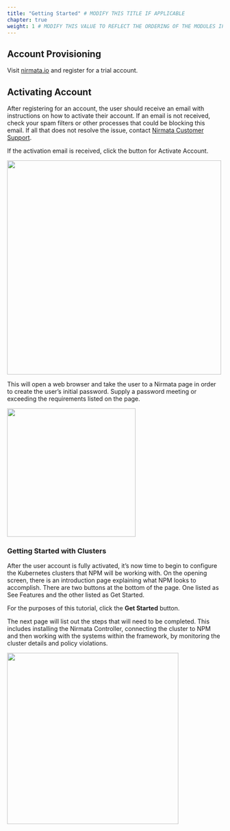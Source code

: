 ```yaml
---
title: "Getting Started" # MODIFY THIS TITLE IF APPLICABLE
chapter: true
weight: 1 # MODIFY THIS VALUE TO REFLECT THE ORDERING OF THE MODULES IF APPLICABLE
---
```


## Account Provisioning

Visit [nirmata.io](https://nirmata.io) and register for a trial account.

## Activating Account

After registering for an account, the user should receive an email with instructions on how to activate their account. If an email is not received, check your spam filters or other processes that could be blocking this email. If all that does not resolve the issue, contact [Nirmata Customer Support](https://nirmata.com/contact-us).

If the activation email is received, click the button for Activate Account.

<img src="/images/activation-email.jpg" width="500" />

This will open a web browser and take the user to a Nirmata page in order to create the user’s initial password. Supply a password meeting or exceeding the requirements listed on the page.

<img src="/images/password.jpg" width="300" />

### Getting Started with Clusters

After the user account is fully activated, it’s now time to begin to configure the Kubernetes clusters that NPM will be working with. On the opening screen, there is an introduction page explaining what NPM looks to accomplish. There are two buttons at the bottom of the page. One listed as See Features and the other listed as Get Started.

For the purposes of this tutorial, click the **Get Started** button.

The next page will list out the steps that will need to be completed. This includes installing the Nirmata Controller, connecting the cluster to NPM and then working with the systems within the framework, by monitoring the cluster details and policy violations.

<img src="/images/register.jpg" width="400" />
